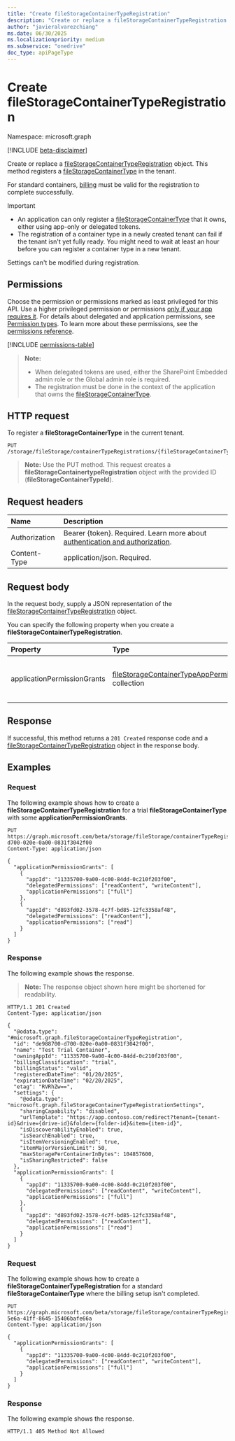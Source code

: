 ```yaml
---
title: "Create fileStorageContainerTypeRegistration"
description: "Create or replace a fileStorageContainerTypeRegistration object."
author: "javieralvarezchiang"
ms.date: 06/30/2025
ms.localizationpriority: medium
ms.subservice: "onedrive"
doc_type: apiPageType
---
```


# Create fileStorageContainerTypeRegistration

Namespace: microsoft.graph

[!INCLUDE [beta-disclaimer](../../includes/beta-disclaimer.md)]

Create or replace a [fileStorageContainerTypeRegistration](../resources/filestoragecontainertyperegistration.md) object. This method registers a [fileStorageContainerType](../resources/filestoragecontainertype.md) in the tenant. 

For standard containers, [billing](/sharepoint/dev/embedded/administration/billing/billing) must be valid for the registration to complete successfully.

> [!IMPORTANT]
> * An application can only register a [fileStorageContainerType](../resources/filestoragecontainertype.md) that it owns, either using app-only or delegated tokens.
> * The registration of a container type in a newly created tenant can fail if the tenant isn't yet fully ready. You might need to wait at least an hour before you can register a container type in a new tenant.

Settings can't be modified during registration.

## Permissions

Choose the permission or permissions marked as least privileged for this API. Use a higher privileged permission or permissions [only if your app requires it](/graph/permissions-overview#best-practices-for-using-microsoft-graph-permissions). For details about delegated and application permissions, see [Permission types](/graph/permissions-overview#permission-types). To learn more about these permissions, see the [permissions reference](/graph/permissions-reference).

<!-- {
  "blockType": "permissions",
  "name": "filestorage-post-containertyperegistrations-permissions"
}
-->
[!INCLUDE [permissions-table](../includes/permissions/filestorage-post-containertyperegistrations-permissions.md)]

>**Note:**
> * When delegated tokens are used, either the SharePoint Embedded admin role or the Global admin role is required.
> * The registration must be done in the context of the application that owns the [fileStorageContainerType](../resources/filestoragecontainertype.md).

## HTTP request

To register a **fileStorageContainerType** in the current tenant. 

<!-- {
  "blockType": "ignored"
}
-->
``` http
PUT /storage/fileStorage/containerTypeRegistrations/{fileStorageContainerTypeId}
```

>**Note:** Use the PUT method. This request creates a **fileStorageContainertypeRegistration** object with the provided ID (**fileStorageContainerTypeId**). 

## Request headers

|Name|Description|
|:---|:---|
|Authorization|Bearer {token}. Required. Learn more about [authentication and authorization](/graph/auth/auth-concepts).|
|Content-Type|application/json. Required.|

## Request body

In the request body, supply a JSON representation of the [fileStorageContainerTypeRegistration](../resources/filestoragecontainertyperegistration.md) object.

You can specify the following property when you create a **fileStorageContainerTypeRegistration**.

|Property|Type|Description|
|:---|:---|:---|
|applicationPermissionGrants|[fileStorageContainerTypeAppPermissionGrant](../resources/filestoragecontainertypeapppermissiongrant.md) collection|The access privileges of applications on containers of a specific **fileStorageContainerType**. Optional.|

## Response

If successful, this method returns a `201 Created` response code and a [fileStorageContainerTypeRegistration](../resources/filestoragecontainertyperegistration.md) object in the response body.

## Examples

### Request

The following example shows how to create a **fileStorageContainerTypeRegistration** for a trial **fileStorageContainerType** with some **applicationPermissionGrants**.
<!-- {
  "blockType": "request",
  "name": "create_filestoragecontainertyperegistration"
}
-->
``` http
PUT https://graph.microsoft.com/beta/storage/fileStorage/containerTypeRegistrations/de988700-d700-020e-0a00-0831f3042f00
Content-Type: application/json

{
  "applicationPermissionGrants": [
    {
      "appId": "11335700-9a00-4c00-84dd-0c210f203f00",
      "delegatedPermissions": ["readContent", "writeContent"],
      "applicationPermissions": ["full"]
    },
    {
      "appId": "d893fd02-3578-4c7f-bd85-12fc3358af48",
      "delegatedPermissions": ["readContent"],
      "applicationPermissions": ["read"]
    }
  ]
}
```


### Response
The following example shows the response.
>**Note:** The response object shown here might be shortened for readability.
<!-- {
  "blockType": "response",
  "truncated": true,
  "@odata.type": "microsoft.graph.fileStorageContainerTypeRegistration"
}
-->
``` http
HTTP/1.1 201 Created
Content-Type: application/json

{
  "@odata.type": "#microsoft.graph.fileStorageContainerTypeRegistration",
  "id": "de988700-d700-020e-0a00-0831f3042f00",
  "name": "Test Trial Container",
  "owningAppId": "11335700-9a00-4c00-84dd-0c210f203f00",
  "billingClassification": "trial",
  "billingStatus": "valid",
  "registeredDateTime": "01/20/2025",
  "expirationDateTime": "02/20/2025",
  "etag": "RVRhZw==",
  "settings": {
    "@odata.type": "microsoft.graph.fileStorageContainerTypeRegistrationSettings",
    "sharingCapability": "disabled",
    "urlTemplate": "https://app.contoso.com/redirect?tenant={tenant-id}&drive={drive-id}&folder={folder-id}&item={item-id}",
    "isDiscoverabilityEnabled": true,
    "isSearchEnabled": true,
    "isItemVersioningEnabled": true,
    "itemMajorVersionLimit": 50,
    "maxStoragePerContainerInBytes": 104857600,
    "isSharingRestricted": false
  },
  "applicationPermissionGrants": [
    {
      "appId": "11335700-9a00-4c00-84dd-0c210f203f00",
      "delegatedPermissions": ["readContent", "writeContent"],
      "applicationPermissions": ["full"]
    },
    {
      "appId": "d893fd02-3578-4c7f-bd85-12fc3358af48",
      "delegatedPermissions": ["readContent"],
      "applicationPermissions": ["read"]
    }
  ]
}
```

### Request

The following example shows how to create a **fileStorageContainerTypeRegistration** for a standard **fileStorageContainerType** where the billing setup isn't completed.
<!-- {
  "blockType": "request",
  "name": "create_filestoragecontainertyperegistration_no_billing"
}
-->
``` http
PUT https://graph.microsoft.com/beta/storage/fileStorage/containerTypeRegistrations/52a2630c-5e6a-41ff-8645-15406bafe66a
Content-Type: application/json

{
  "applicationPermissionGrants": [
    {
      "appId": "11335700-9a00-4c00-84dd-0c210f203f00",
      "delegatedPermissions": ["readContent", "writeContent"],
      "applicationPermissions": ["full"]
    }
  ]
}
```

### Response
The following example shows the response.
<!-- {
  "blockType": "response",
  "truncated": true
}
-->
``` http
HTTP/1.1 405 Method Not Allowed
```
